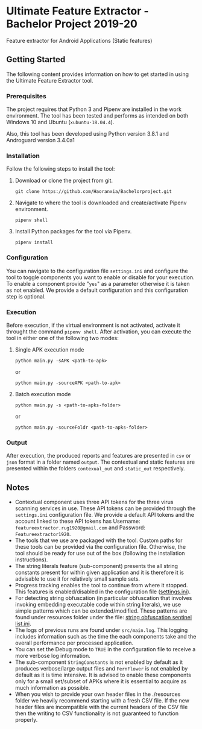 

# Ultimate Feature Extractor - Bachelor Project 2019-20
Feature extractor for Android Applications (Static features)

## Getting Started
The following content provides information on how to get started in using the Ultimate Feature Extractor tool.

### Prerequisites
The project requires that Python 3 and Pipenv are installed in the work environment. The tool has been tested and performs as intended on both Windows 10 and Ubuntu (`xubuntu-18.04.4`).

Also, this tool has been developed using Python version 3.8.1 and Androguard version 3.4.0a1

### Installation
Follow the following steps to install the tool:
1. Download or clone the project from git.
	```
	git clone https://github.com/Haoranxia/Bachelorproject.git
	```
2. Navigate to where the tool is downloaded and create/activate Pipenv environment.
	```
	pipenv shell
	```
3. Install Python packages for the tool via Pipenv.
	```
	pipenv install
	```
### Configuration
You can navigate to the configuration file `settings.ini` and configure the tool to toggle components you want to enable or disable for your execution. To enable a component provide "`yes`" as a parameter otherwise it is taken as not enabled. We provide a default configuration and this configuration step is optional.

### Execution
Before execution, if the virtual environment is not activated, activate it throught the command `pipenv shell`.
After activation, you can execute the tool in either one of the following two modes:
1. Single APK execution mode
	```
	python main.py -sAPK <path-to-apk>
	```
	or
	```
	python main.py -sourceAPK <path-to-apk>
	```
2. Batch execution  mode
	```
	python main.py -s <path-to-apks-folder>
	```
	or
	```
	python main.py -sourceFoldr <path-to-apks-folder>
	```
### Output
After execution, the produced reports and features are presented in `csv` or `json` format in a folder named `output`. The contextual and static features are presented within the folders `contexual_out` and `static_out` respectively.

## Notes
* Contextual component uses three API tokens for the three virus scanning services in use. These API tokens can be provided through the `settings.ini` configuration file. We provide a default API tokens and the account linked to these API tokens has Username: `featureextractor.rug1920@gmail.com` and Password: `Featureextractor1920`.
* The tools that we use are packaged with the tool. Custom paths for these tools can be provided via the configuration file. Otherwise, the tool should be ready for use out of the box (following the installation instructions).
* The string literals feature (sub-component) presents the all string constants present for within given application and it is therefore it is advisable to use it for relatively small sample sets.
* Progress tracking enables the tool to continue from where it stopped. This features is enabled/disabled in the configuration file ([settings.ini](https://github.com/Haoranxia/Bachelorproject/blob/development/settings.ini)).
* For detecting string obfuscation (in particular obfuscation that involves invoking embedding executable code within string literals), we use simple patterns which can be extended/modified. These patterns are found under resources folder under the file: [string obfuscation sentinel list.ini](https://github.com/Haoranxia/Bachelorproject/blob/development/resources/string_obfuscation_sentinel_list.ini).
* The logs of previous runs are found under `src/main.log`. This logging includes information such as the time the each components take and the overall performance per processed application.
* You can set the Debug mode to `TRUE` in the configuration file to receive a more verbose log information.
* The sub-component `StringConstants`  is not enabled by default as it produces verbose/large output files and `FernFlower` is not enabled by default as it is time intensive. It is advised to enable these components only for a small set/subset of APKs where it is essential to acquire as much information as possible.
* When you wish to provide your own header files in the ./resources folder we heavily recommend starting with a fresh CSV file. If the new header files are incompatible with the current headers of the CSV file then the writing to CSV functionality is not guaranteed to function properly.


